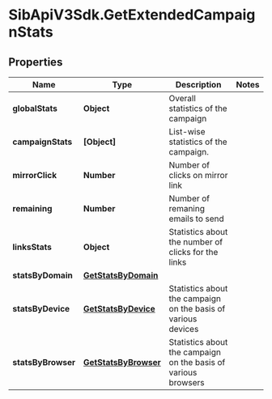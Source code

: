# SibApiV3Sdk.GetExtendedCampaignStats

## Properties
Name | Type | Description | Notes
------------ | ------------- | ------------- | -------------
**globalStats** | **Object** | Overall statistics of the campaign | 
**campaignStats** | **[Object]** | List-wise statistics of the campaign. | 
**mirrorClick** | **Number** | Number of clicks on mirror link | 
**remaining** | **Number** | Number of remaning emails to send | 
**linksStats** | **Object** | Statistics about the number of clicks for the links | 
**statsByDomain** | [**GetStatsByDomain**](GetStatsByDomain.md) |  | 
**statsByDevice** | [**GetStatsByDevice**](GetStatsByDevice.md) | Statistics about the campaign on the basis of various devices | 
**statsByBrowser** | [**GetStatsByBrowser**](GetStatsByBrowser.md) | Statistics about the campaign on the basis of various browsers | 



